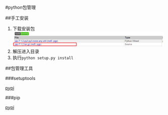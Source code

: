 #python包管理

##手工安装

1. 下载安装包
    ![alt](img/installpackage.png)
2. 解压进入目录
3. 执行`python setup.py install`


##包管理工具

###setuptools

[pypi](https://pypi.python.org/pypi/setuptools#downloads)

###pip

[pypi](https://pypi.python.org/pypi/pip)
